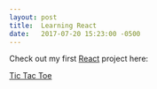 ```yaml
---
layout: post
title:  Learning React
date:   2017-07-20 15:23:00 -0500
---
```


Check out my first [React](https://facebook.github.io/react/) project here:

[Tic Tac Toe](http://react.vmclayton.com)
